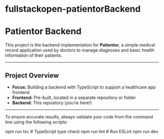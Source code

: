 # fullstackopen-patientorBackend

# Patientor Backend

This project is the backend implementation for **Patientor**, a simple medical record application used by doctors to manage diagnoses and basic health information of their patients.

---

## Project Overview

- **Focus:** Building a backend with TypeScript to support a healthcare app frontend
- **Frontend:** Pre-built, located in a separate repository or folder
- **Backend:** This repository (you’re here!)

---

To ensure accurate results, always validate your code from the command line using the following scripts:

npm run tsc    # TypeScript type check
npm run lint   # Run ESLint
npm run dev   
